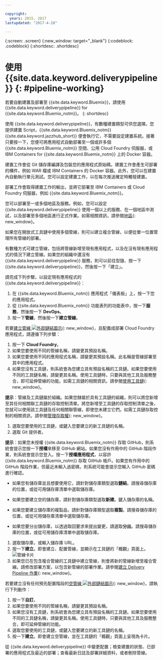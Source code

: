 ```yaml
---

copyright:
  years: 2015, 2017
lastupdated: "2017-4-28"

---
```



{:screen: .screen}
{:new_window: target="_blank"}
{:codeblock: .codeblock}
{:shortdesc: .shortdesc}

# 使用 {{site.data.keyword.deliverypipeline}} {: #pipeline-working}

若要自動建置及部署至 {{site.data.keyword.Bluemix}}，請使用 {{site.data.keyword.deliverypipeline}} for {{site.data.keyword.Bluemix_notm}}。
{: shortdesc}

使用 {{site.data.keyword.deliverypipeline}}，有數種建置類型可供您選擇。您提供建置 Script，{{site.data.keyword.Bluemix_notm}} {{site.data.keyword.jazzhub_short}} 便會執行它，不需要設定建置系統。接著只要按一下，您便可將應用程式自動部署至一個或許多個 {{site.data.keyword.Bluemix_notm}} 空間、公用 Cloud Foundry 伺服器，或 IBM Containers for {{site.data.keyword.Bluemix_notm}} 上的 Docker 容器。

建置工作會從 Git 儲存庫編譯及包裝您的應用程式原始碼。建置工作會產生可部署的構件，例如 WAR 檔或 IBM Containers 的 Docker 容器。此外，您可以在建置內自動執行單元測試。您可以設定建置工作，以在每次推送確定時觸發建置。

部署工作會取得建置工作的輸出，並將它部署至 IBM Containers 或 Cloud Foundry 伺服器，例如 {{site.data.keyword.Bluemix_notm}}。

您可以部署至一或多個地區及服務。例如，您可以設定 {{site.data.keyword.deliverypipeline}} 使用一個以上的服務、在一個地區中測試，以及部署至多個地區進行正式作業。如需相關資訊，請參閱[地區](/docs/overview/whatisbluemix.html#ov_intro_reg){: new_window}。

如果您在開放式工具鏈中使用多個管線，則可以建立複合管線，以便從單一位置管理所有管線的部署。

有數種方式可建立管線，包括將管線新增至現有應用程式，以及在沒有現有應用程式的情況下建立管線。如果您的組織中還沒有 {{site.data.keyword.deliverypipeline}} 服務，則可以前往型錄、按一下 {{site.data.keyword.deliverypipeline}}，然後按一下「建立」。

請完成下列步驟，以設定現有應用程式的 {{site.data.keyword.deliverypipeline}}：

1. 在 {{site.data.keyword.Bluemix_notm}} 應用程式「儀表板」上，按一下您的應用程式。
1. 從 {{site.data.keyword.Bluemix_notm}} 功能表列的功能表中，按一下**服務**，然後按一下 **DevOps**。
1. 按一下**管線**，然後按一下**建立管線**。

若要[建立管線 ![外部鏈結圖示](../../icons/launch-glyph.svg "外部鏈結圖示")](https://console.ng.bluemix.net/devops/pipelines/dashboard/create){: new_window}，且配置成部署 Cloud Foundry 應用程式，請遵循下列步驟：

1. 按一下 **Cloud Foundry**。
1. 如果您要使用不同的管線名稱，請變更其預設名稱。
1. 如果您要使用不同的應用程式名稱，請變更其預設名稱。此名稱是管線部署至其中的應用程式。
1. 如果您沒有工具鏈，則系統會為您建立具有預設名稱的工具鏈。如果您要使用不同的工具鏈名稱，請變更其名稱。使用工具鏈時，只要與其他工具及服務整合，即可延伸管線的功能。如需工具鏈的相關資訊，請參閱[使用工具鏈](/docs/services/ContinuousDelivery/toolchains_working.html){: new_window}。

 **提示**：管線及工具鏈屬於組織。如果您隸屬於具有工具鏈的組織，則可以將您新增至其任何相關聯工具鏈的存取控制清單。將您新增至工具鏈的存取控制清單之後，您就可以使用該工具鏈及任何相關聯管線，即使您未建立它們。如需工具鏈存取控制的相關資訊，請參閱[管理存取權](/docs/services/ContinuousDelivery/toolchains_using.html#managing_access){: new_window}。

1. 選取您要使用的工具鏈，或鍵入您要建立的新工具鏈的名稱。
1. 選取 Git 提供者。

 **提示**：如果您未授權 {{site.data.keyword.Bluemix_notm}} 存取 GitHub，則系統會提示您按一下**授權**來移至 GitHub 網站。如果您沒有作用中的 GitHub 階段作業，則系統會提示您登入。按一下**授權應用程式**，以容許 {{site.data.keyword.Bluemix_notm}} 存取 GitHub 帳戶。如果您有作用中的 GitHub 階段作業，但最近未輸入過密碼，則系統可能會提示您輸入 GitHub 密碼進行確認。

   * 如果您有儲存庫並且想要使用它，請針對儲存庫類型選取**鏈結**。請搜尋儲存庫的位置，或從可用儲存庫清單中選取儲存庫。

   * 如果您要建立空的儲存庫，請針對儲存庫類型選取**新建**。鍵入儲存庫的名稱。

   * 如果您要建立儲存庫的複製品，請針對儲存庫類型選取**複製**。請搜尋儲存庫的位置，或從可用儲存庫清單中選取儲存庫。

   * 如果您要分出儲存庫，以透過取回要求來提出變更，請選取**分出**。請搜尋儲存庫的位置，或從可用儲存庫清單中選取儲存庫。

1. 選取儲存庫，或輸入儲存庫 URL。
1. 按一下**建立**。即會建立、配置管線，並顯示在工具鏈的「概觀」頁面上。
 ![管線卡片](images/cd_pipeline.png)
1. 如果您已在包含複合管線的工具鏈中建立管線，則會將新的管線新增至複合管線。請修改部署方案，以包含新管線的部署作業。請參閱[建立 Delivery Pipeline 作業](/docs/services/ContinuousDelivery/pipeline_deployment_plan.html#tasks_pipelineCD){: new_window}。

若要建立沒有任何預先配置階段的[空管線 ![外部鏈結圖示](../../icons/launch-glyph.svg "外部鏈結圖示")](https://console.ng.bluemix.net/devops/pipelines/dashboard/create){: new_window}，請執行下列動作：

1. 按一下**自訂**。
1. 如果您要使用不同的管線名稱，請變更其預設名稱。
1. 如果您沒有工具鏈，則系統會為您建立具有預設名稱的工具鏈。如果您要使用不同的工具鏈名稱，請變更其名稱。使用工具鏈時，只要與其他工具及服務整合，即可延伸管線的功能。
1. 選取您要使用的工具鏈，或鍵入您要建立的新工具鏈的名稱。
1. 按一下**建立**。即會建立空管線，並在工具鏈的「概觀」頁面上呈現為卡片。

從 {{site.data.keyword.deliverypipeline}} 中變更配置；檢查建置的狀態、已部署的應用程式及最近的部署；查看最新日誌及部署詳細資料，或者刪除管線。
